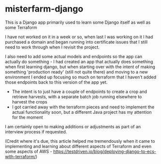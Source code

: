 # misterfarm-django
This is a Django app primarily used to learn some Django itself as well as some Terraform

I have not worked on it in a week or so, when last I was working on it I had purchased a domain and began running into certificate issues that I still need to work through when I revisit the project.

I also need to add some actual models and endpoints so the app can actually do something - I had created an app that actually does something when first learning django, but when starting over with the intent of making something 'production ready' (still not quite there) and moving to a new environment I ended up focusing so much on terraform that I haven't added those endpoints back to this version of the app yet.
  - The intent is to just have a couple of endpoints to create a crop and retrieve harvests, with a separate batch job running elsewhere to harvest the crops
  - I got carried away with the terraform pieces and need to implement the actual functionality soon, but a different Java project has my attention for the moment

I am certainly open to making additions or adjustments as part of an interview process if requested.

(Credit where it's due, this article helped me tremendously when it came to implementing and learning about different aspects of Terraform and even some aspects of AWS - https://testdriven.io/blog/deploying-django-to-ecs-with-terraform/)
